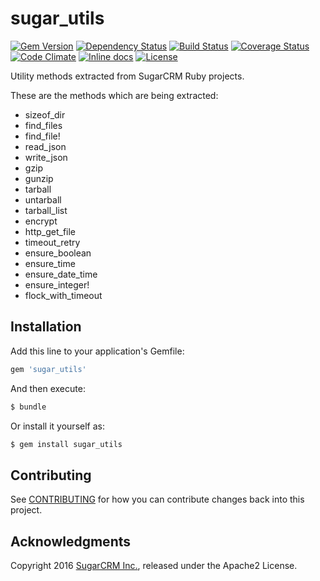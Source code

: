 # sugar_utils

[![Gem Version](https://badge.fury.io/rb/sugar_utils.svg)](http://badge.fury.io/rb/sugar_utils)
[![Dependency Status](https://gemnasium.com/sugarcrm/sugar_utils.svg)](https://gemnasium.com/sugarcrm/sugar_utils)
[![Build Status](https://travis-ci.org/sugarcrm/sugar_utils.svg?branch=master)](https://travis-ci.org/sugarcrm/sugar_utils)
[![Coverage Status](http://img.shields.io/coveralls/sugarcrm/sugar_utils/master.svg)](https://coveralls.io/r/sugarcrm/sugar_utils)
[![Code Climate](https://codeclimate.com/github/sugarcrm/sugar_utils/badges/gpa.svg)](https://codeclimate.com/github/sugarcrm/sugar_utils)
[![Inline docs](http://inch-ci.org/github/sugarcrm/sugar_utils.svg)](http://inch-ci.org/github/sugarcrm/sugar_utils)
[![License](http://img.shields.io/badge/license-Apache2-green.svg?style=flat)](LICENSE)

Utility methods extracted from SugarCRM Ruby projects.

These are the methods which are being extracted:

* sizeof_dir
* find_files
* find_file!
* read_json
* write_json
* gzip
* gunzip
* tarball
* untarball
* tarball_list
* encrypt
* http_get_file
* timeout_retry
* ensure_boolean
* ensure_time
* ensure_date_time
* ensure_integer!
* flock_with_timeout

## Installation

Add this line to your application's Gemfile:


```ruby
gem 'sugar_utils'
```

And then execute:

```bash
$ bundle
```

Or install it yourself as:
```bash
$ gem install sugar_utils
```

## Contributing

See [CONTRIBUTING](CONTRIBUTING.md) for how you can contribute changes back into this project.

## Acknowledgments

Copyright 2016 [SugarCRM Inc.](http://sugarcrm.com), released under the Apache2 License.
